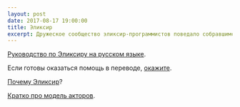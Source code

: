 ```yaml
---
layout: post
date: 2017-08-17 19:00:00
title: Эликсир
excerpt: Дружеское сообщество эликсир-программистов поведало собравшимся об Эликсире.
---
```


[Руководство по Эликсиру на русском языке](https://elixirschool.com/ru).

Если готовы оказаться помощь в переводе, [окажите](https://github.com/wunsh/elixir-docs-ru).

[Почему Эликсир](https://pragtob.wordpress.com/2017/07/26/choosing-elixir-for-the-code-not-the-performance/)?

[Кратко про модель акторов](http://www.brianstorti.com/the-actor-model/).